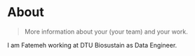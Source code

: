 # About

> More information about your (your team) and your work.

I am Fatemeh working at DTU Biosustain as Data Engineer.
